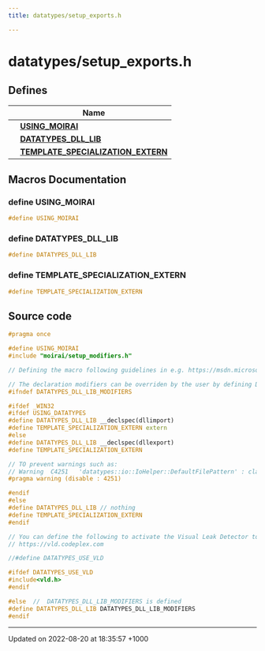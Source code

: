 ```yaml
---
title: datatypes/setup_exports.h

---
```


# datatypes/setup_exports.h



## Defines

|                | Name           |
| -------------- | -------------- |
|  | **[USING_MOIRAI](/cpp/Files/setup__exports_8h/#define-using-moirai)**  |
|  | **[DATATYPES_DLL_LIB](/cpp/Files/setup__exports_8h/#define-datatypes-dll-lib)**  |
|  | **[TEMPLATE_SPECIALIZATION_EXTERN](/cpp/Files/setup__exports_8h/#define-template-specialization-extern)**  |




## Macros Documentation

### define USING_MOIRAI

```cpp
#define USING_MOIRAI 
```


### define DATATYPES_DLL_LIB

```cpp
#define DATATYPES_DLL_LIB 
```


### define TEMPLATE_SPECIALIZATION_EXTERN

```cpp
#define TEMPLATE_SPECIALIZATION_EXTERN 
```


## Source code

```cpp
#pragma once

#define USING_MOIRAI
#include "moirai/setup_modifiers.h"

// Defining the macro following guidelines in e.g. https://msdn.microsoft.com/en-us/library/8fskxacy.aspx

// The declaration modifiers can be overriden by the user by defining DATATYPES_DLL_LIB_MODIFIERS
#ifndef DATATYPES_DLL_LIB_MODIFIERS

#ifdef _WIN32
#ifdef USING_DATATYPES
#define DATATYPES_DLL_LIB __declspec(dllimport)
#define TEMPLATE_SPECIALIZATION_EXTERN extern
#else
#define DATATYPES_DLL_LIB __declspec(dllexport)
#define TEMPLATE_SPECIALIZATION_EXTERN

// TO prevent warnings such as:
// Warning  C4251   'datatypes::io::IoHelper::DefaultFilePattern' : class 'std::basic_string<char,std::char_traits<char>,std::allocator<char>>' needs to have dll - interface to be used by clients of class 'datatypes::io::IoHelper'
#pragma warning (disable : 4251)

#endif
#else
#define DATATYPES_DLL_LIB // nothing
#define TEMPLATE_SPECIALIZATION_EXTERN
#endif

// You can define the following to activate the Visual Leak Detector tool for visual C++
// https://vld.codeplex.com

//#define DATATYPES_USE_VLD

#ifdef DATATYPES_USE_VLD
#include<vld.h>
#endif

#else  //  DATATYPES_DLL_LIB_MODIFIERS is defined
#define DATATYPES_DLL_LIB DATATYPES_DLL_LIB_MODIFIERS 
#endif 
```


-------------------------------

Updated on 2022-08-20 at 18:35:57 +1000
